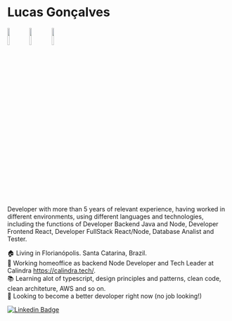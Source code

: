 # Lucas Gonçalves

<code><img width="10%" src="https://www.vectorlogo.zone/logos/nodejs/nodejs-ar21.svg"></code><code><img width="10%" src=https://www.vectorlogo.zone/logos/reactjs/reactjs-ar21.svg></code><code><img width="10%" src="https://www.vectorlogo.zone/logos/amazon_aws/amazon_aws-ar21.svg"></code>

Developer with more than 5 years of relevant experience, having worked in different environments, using different languages and technologies, including the functions of Developer Backend Java and Node, Developer Frontend React, Developer FullStack React/Node, Database Analist and Tester.

:house: Living in Florianópolis. Santa Catarina, Brazil.  
:hammer: Working homeoffice as backend Node Developer and Tech Leader at Calindra https://calindra.tech/.  
:books: Learning alot of typescript, design principles and patterns, clean code, clean architeture, AWS and so on.  
:eyes: Looking to become a better devoloper right now (no job looking!)

[![Linkedin Badge](https://img.shields.io/badge/-LinkedIn-blue?style=for-the-badge&logo=Linkedin&logoColor=white&link=https://www.linkedin.com/in/lucas-gon%C3%A7alves-3a7911b2/?locale=pt_BR)](https://www.linkedin.com/in/lucas-gon%C3%A7alves-3a7911b2/?locale=pt_BR)
